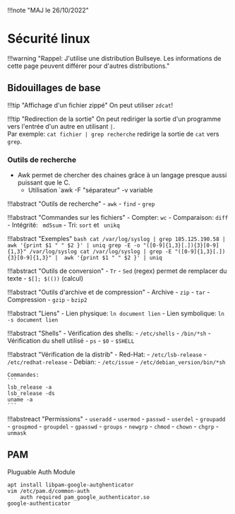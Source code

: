 !!!note "MAJ le 26/10/2022"

# Sécurité linux

!!!warning "Rappel: J'utilise une distribution Bullseye. Les informations de cette page peuvent différer pour d'autres distributions."

## Bidouillages de base


!!!tip "Affichage d'un fichier zippé"
    On peut utiliser `zdcat`!

!!!tip "Redirection de la sortie"
    On peut rediriger la sortie d'un programme vers l'entrée d'un autre en utilisant `|`.<br>
    Par exemple: `cat fichier | grep recherche` redirige la sortie de `cat` vers `grep`.

### Outils de recherche

 - Awk permet de chercher des chaines grâce à un langage presque aussi puissant que le C.
     - Utilisation `awk -F "séparateur" -v variable

!!!abstract "Outils de recherche"
     - `awk`
     - `find`
     - `grep`

!!!abstract "Commandes sur les fichiers"
     - Compter: `wc`
     - Comparaison: `diff`
     - Intégrité: ` md5sum`
     - Tri: `sort`  et ` unikq`

!!!abstract "Exemples"
    ```bash
    cat /var/log/syslog | grep 185.125.190.58 |  awk '{print $1 " " $2 }' | uniq
    grep -E -o "([0-9]{1,3}[.]){3}[0-9]{1,3}" /var/log/syslog
    cat /var/log/syslog | grep -E "([0-9]{1,3}[.]){3}[0-9]{1,3}" |  awk '{print $1 " " $2 }' | uniq
    ```

!!!abstract "Outils de conversion"
     - `Tr`
     - `Sed` (regex) permet de remplacer du texte
     - `$[]; $(())` (calcul)

!!!abstract "Outils d'archive et de compression"
     - Archive
         - `zip`
         - `tar`
     - Compression
         - `gzip`
         - `bzip2`

!!!abstract "Liens"
     - Lien physique: `ln document lien`
     - Lien symbolique: `ln -s document lien`

!!!abstract "Shells"
     - Vérification des shells:
         - `/etc/shells`
         - `/bin/*sh`
     - Vérification du shell utilisé
         - `ps`
         - `$0`
         - `$SHELL`

!!!abstract "Vérification de la distrib"
     - Red-Hat:
         - `/etc/lsb-release`
         - `/etc/redhat-release`
     - Debian:
         - `/etc/issue`
         - `/etc/debian_version/bin/*sh`

    Commandes:
    ```
    lsb_release -a
    lsb_release -ds
    uname -a
    ```

!!!abstreact "Permissions"
     - `useradd`
     - `usermod`
     - `passwd`
     - `userdel`
     - `groupadd`
     - `groupmod`
     - `groupdel`
     - `gpasswd`
     - `groups`
     - `newgrp`
     - `chmod`
     - `chown`
     - `chgrp`
     - `unmask`

## PAM

Pluguable Auth Module
```
apt install libpam-google-autghenticator
vim /etc/pam.d/common-auth
    auth required pam_google_authenticator.so
google-authenticator
```
